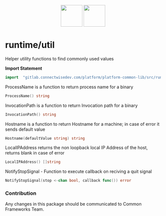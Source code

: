 <p align="center">
<img height=70px src="docs/images/continuum-logo.png">
<img height=70px src="docs/images/Go-Logo_Blue.png">
</p>

# runtime/util

Helper utility functions to find commonly used values

**Import Statement**

```go
import	"gitlab.connectwisedev.com/platform/platform-common-lib/src/runtime/util"
```

ProcessName is a function to return process name for a binary

```go
ProcessName() string
```

InvocationPath is a function to return Invocation path for a binary

```go
InvocationPath() string
```

Hostname is a function to return Hostname for a machine; in case of error it sends default value

```go
Hostname(defaultValue string) string
```

LocalIPAddress returns the non loopback local IP Address of the host, returns blank in case of error

```go
LocalIPAddress() []string
```

NotifyStopSignal - Function to execute callback on reciving a quit signal

```go
NotifyStopSignal(stop <-chan bool, callback func()) error
```

### Contribution

Any changes in this package should be communicated to Common Frameworks Team.
